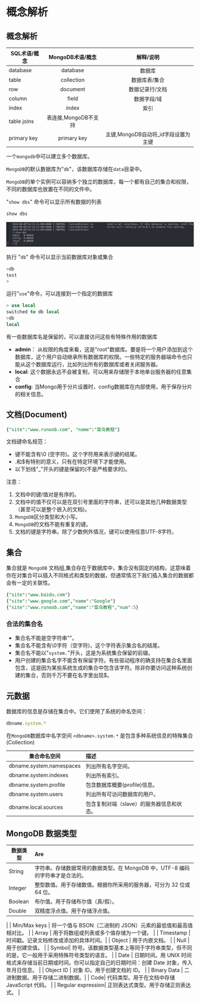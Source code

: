 # 概念解析
## 概念解析
|SQL术语/概念|MongoDB术语/概念|解释/说明|
|---|:--:|:--:|
|database|database|数据库|
|table|collection|数据库表/集合|
|row|document|数据记录行/文档|
|column|field|数据字段/域|
|index|index|索引|
|table joins|表连接,MongoDB不支持|
|primary key|primary key|主键,MongoDB自动将_id字段设置为主键|


一个`mongodb`中可以建立多个数据库。

`MongoDB`的默认数据库为"`db`"，该数据库存储在`data`目录中。

`MongoDB`的单个实例可以容纳多个独立的数据库，每一个都有自己的集合和权限，不同的数据库也放置在不同的文件中。

"`show dbs`" 命令可以显示所有数据的列表

```sql
show dbs
```
![dbs](../.vuepress/public/img/mongo-2.png  '随意试试')

执行 "`db`" 命令可以显示当前数据库对象或集合

```sql
>db
test
> 
```
运行"`use`"命令，可以连接到一个指定的数据库

```sql
> use local
switched to db local
>db
local
```

有一些数据库名是保留的，可以直接访问这些有特殊作用的数据库
- **admin**： 从权限的角度来看，这是"root"数据库。要是将一个用户添加到这个数据库，这个用户自动继承所有数据库的权限。一些特定的服务器端命令也只能从这个数据库运行，比如列出所有的数据库或者关闭服务器。
- **local**: 这个数据永远不会被复制，可以用来存储限于本地单台服务器的任意集合
- **config**: 当Mongo用于分片设置时，config数据库在内部使用，用于保存分片的相关信息。

## 文档(Document)

```sql
{"site":"www.runoob.com", "name":"菜鸟教程"}
```

文档键命名规范：

- 键不能含有\0 (空字符)。这个字符用来表示键的结尾。
- .和$有特别的意义，只有在特定环境下才能使用。
- 以下划线"_"开头的键是保留的(不是严格要求的)。

注意：

1. 文档中的键/值对是有序的。
2. 文档中的值不仅可以是在双引号里面的字符串，还可以是其他几种数据类型（甚至可以是整个嵌入的文档)。
3. `MongoDB`区分类型和大小写。
4. `MongoDB`的文档不能有重复的键。
5. 文档的键是字符串。除了少数例外情况，键可以使用任意UTF-8字符。

## 集合

集合就是 `MongoDB` 文档组,集合存在于数据库中，集合没有固定的结构，这意味着你在对集合可以插入不同格式和类型的数据，但通常情况下我们插入集合的数据都会有一定的关联性。
```sql
{"site":"www.baidu.com"}
{"site":"www.google.com","name":"Google"}
{"site":"www.runoob.com","name":"菜鸟教程","num":5}
```

### 合法的集合名
- 集合名不能是空字符串""。
- 集合名不能含有\0字符（空字符)，这个字符表示集合名的结尾。
- 集合名不能以"`system.`"开头，这是为系统集合保留的前缀。
- 用户创建的集合名字不能含有保留字符。有些驱动程序的确支持在集合名里面包含，这是因为某些系统生成的集合中包含该字符。除非你要访问这种系统创建的集合，否则千万不要在名字里出现$。

## 元数据

数据库的信息是存储在集合中。它们使用了系统的命名空间：

```js
dbname.system.*
```

在`MongoDB`数据库中名字空间 `<dbname>.system.*` 是包含多种系统信息的特殊集合(Collection)

| 集合命名空间        | 描述           |
| ------------- |:-------------|
| dbname.system.namespaces    | 列出所有名字空间。 |
| dbname.system.indexes     | 列出所有索引。      |
| dbname.system.profile | 包含数据库概要(profile)信息。     |
| dbname.system.users | 列出所有可访问数据库的用户。     |
| dbname.local.sources | 包含复制对端（slave）的服务器信息和状态。    |

## MongoDB 数据类型

| 数据类型        | Are           |
| ------------- |:-------------|
| String      | 字符串。存储数据常用的数据类型。在 MongoDB 中，UTF-8 编码的字符串才是合法的。 |
| Integer      | 整型数值。用于存储数值。根据你所采用的服务器，可分为 32 位或 64 位。|
| Boolean     | 布尔值。用于存储布尔值（真/假）。 |
| Double	      | 双精度浮点值。用于存储浮点值。
 |
| Min/Max keys      | 将一个值与 BSON（二进制的 JSON）元素的最低值和最高值相对比。 |
| Array     | 用于将数组或列表或多个值存储为一个键。 |
| Timestamp      | 时间戳。记录文档修改或添加的具体时间。|
| Object      | 用于内嵌文档。 |
| Null      | 用于创建空值。 |
| Symbol| 符号。该数据类型基本上等同于字符串类型，但不同的是，它一般用于采用特殊符号类型的语言。 |
| Date     | 日期时间。用 UNIX 时间格式来存储当前日期或时间。你可以指定自己的日期时间：创建 Date 对象，传入年月日信息。 |
| Object ID    | 对象 ID。用于创建文档的 ID。 |
| Binary Data | 二进制数据。用于存储二进制数据。|
| Code| 代码类型。用于在文档中存储 JavaScript 代码。 |
| Regular expression| 正则表达式类型。用于存储正则表达式。 |



